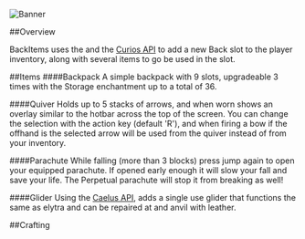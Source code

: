 ![Banner](https://i.imgur.com/mZzfhCr.png)

##Overview

BackItems uses the  and the [Curios API](https://minecraft.curseforge.com/projects/curios) to add a new Back slot to the player inventory, along with several items to go be used in the slot.

##Items
####Backpack
A simple backpack with 9 slots, upgradeable 3 times with the Storage enchantment up to a total of 36.

####Quiver
Holds up to 5 stacks of arrows, and when worn shows an overlay similar to the hotbar across the top of the screen. You can change the selection with the action key (default 'R'), and when firing a bow if the offhand is the selected arrow will be used from the quiver instead of from your inventory. 

####Parachute
While falling (more than 3 blocks) press jump again to open your equipped parachute. If opened early enough it will slow your fall and save your life. The Perpetual parachute will stop it from breaking as well!

####Glider
Using the [Caelus API](https://minecraft.curseforge.com/projects/caelus), adds a single use glider that functions the same as elytra and can be repaired at and anvil with leather.

##Crafting

